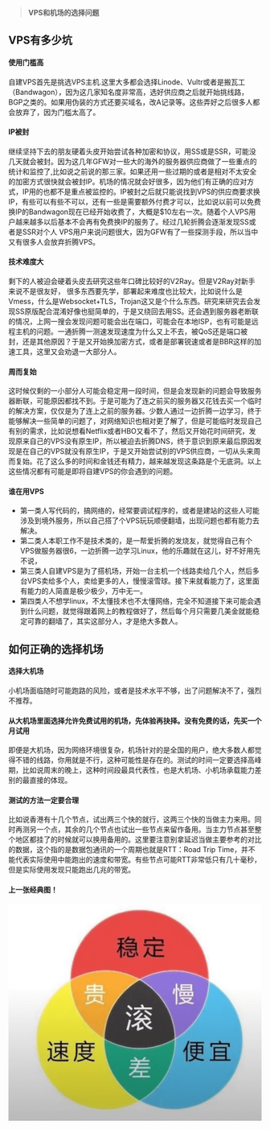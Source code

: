 >**VPS和机场的选择问题**
>
## VPS有多少坑

#### 使用门槛高
自建VPS首先是挑选VPS主机.这里大多都会选择Linode、Vultr或者是搬瓦工（Bandwagon），因为这几家知名度非常高，选好供应商之后就开始挑线路，BGP之类的。如果用伪装的方式还要买域名，改A记录等。这些弄好之后很多人都会放弃了，因为门槛太高了。
#### IP被封
继续坚持下去的朋友硬着头皮开始尝试各种加密和协议，用SS或是SSR，可能没几天就会被封。因为这几年GFW对一些大的海外的服务器供应商做了一些重点的统计和监控了,比如说之前说的那三家。如果还用一些过期的或者是相对不太安全的加密方式很快就会被封IP。机场的情况就会好很多，因为他们有正确的应对方式，IP用的也都不是重点被监控的。IP被封之后就只能说找到VPS的供应商要求换IP，有些可以有些不可以，还有一些是需要额外付费才可以，比如说以前可以免费换IP的Bandwagon现在已经开始收费了，大概是$10左右一次。随着个人VPS用户越来越多以后基本不会再有免费换IP的服务了。经过几轮折腾会逐渐发现SS或者是SSR对个人 VPS用户来说问题很大，因为GFW有了一些探测手段，所以当中又有很多人会放弃折腾VPS。
#### 技术难度大
剩下的人被迫会硬着头皮去研究这些年口碑比较好的V2Ray。但是V2Ray对新手来说不是很友好， 很多东西要先学，部署起来难度也比较大，比如说什么是Vmess，什么是Websocket+TLS，Trojan这又是个什么东西。研究来研究去会发现SS原版配合混淆好像也挺简单的，于是又绕回去用SS。还会遇到服务器老断联的情况，上网一搜会发现问题可能会出在端口，可能会在本地ISP，也有可能是远程主机的问题。一通折腾一测速发现速度为什么又上不去，被QoS还是端口被封，还是其他原因？于是又开始换加密方式，或者是部署锐速或者是BBR这样的加速工具，这里又会劝退一大部分人。
#### 周而复始
这时候仅剩的一小部分人可能会稳定用一段时间，但是会发现新的问题会导致服务器断联，可能原因都找不到。于是可能为了连之前买的服务器又花钱去买一个临时的解决方案，仅仅是为了连上之前的服务器。少数人通过一边折腾一边学习，终于能够解决一些简单的问题了，对网络知识也相对更了解了，但是可能临时发现自己有别的需求，比如说想看Netflix或者HBO又看不了，然后又开始花时间研究，发现原来自己的VPS没有原生IP，所以被迫去折腾DNS，终于意识到原来最后原因发现是在自己的VPS就没有原生IP，于是又开始尝试别的VPS供应商，一切从头来周而复始。花了这么多的时间和金钱还有精力，越来越发现这条路是个无底洞。以上这些情况都有可能是即将自建VPS的你会遇到的问题。
#### 谁在用VPS
- 第一类人写代码的，搞网络的，经常要调试程序的，或者是建站的这些人可能涉及到境外服务，所以自己搭了个VPS玩玩顺便翻墙，出现问题也都有能力去解决。
- 第二类人本职工作不是技术类的，是一帮爱折腾的发烧友，就觉得自己有个VPS做服务器很6，一边折腾一边学习Linux，他的乐趣就在这儿，好不好用先不说，
- 第三类人自建VPS是为了搭机场，开始一台主机一个线路卖给几个人，然后多台VPS卖给多个人，卖给更多的人，慢慢滚雪球。接下来就看能力了，这里面有能力的人简直是极少极少，万中无一。
- 第四类人不想学linux，不太懂技术也不太懂网络，完全不知道接下来可能会遇到什么问题，就觉得跟着网上的教程做好了，然后每个月只需要几美金就能稳定可靠的翻墙了，其实这部分人，才是绝大多数人。

## 如何正确的选择机场
#### 选择大机场
小机场面临随时可能跑路的风险，或者是技术水平不够，出了问题解决不了，强烈不推荐。
#### 从大机场里面选择允许免费试用的机场，先体验再抉择。没有免费的话，先买一个月试用
即便是大机场，因为网络环境很复杂，机场针对的是全国的用户，绝大多数人都觉得不错的线路，你用就是不行，这种可能性是存在的。测试的时间一定要选择高峰期，比如说周末的晚上，这种时间段最具代表性，也是大机场、小机场承载能力差别的最直接的体现。
#### 测试的方法一定要合理
比如说香港有十几个节点，试出两三个快的就行，这两三个快的当做主力来用。同时再测另一个点，其余的几个节点也试出一些节点来留作备用。当主力节点甚至整个地区都挂了的时候就可以换用备用的。这里要注意别拿延迟当做主要参考的对比的数据，这个指的是数据包通讯的一个周期也就是RTT：Road Trip Time，并不能代表实际使用中能跑出的速度和带宽。有些节点可能RTT非常低只有几十毫秒，但是实际使用发现只能跑出几兆的带宽。
#### 上一张经典图！
![avatar](https://github.com/kxswbj/Hardcore-over-the-wall/blob/main/images/4-1.png)

